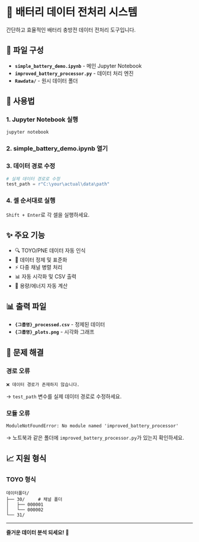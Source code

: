 # 🔋 배터리 데이터 전처리 시스템

간단하고 효율적인 배터리 충방전 데이터 전처리 도구입니다.

## 📁 파일 구성

- **`simple_battery_demo.ipynb`** - 메인 Jupyter Notebook
- **`improved_battery_processor.py`** - 데이터 처리 엔진
- **`Rawdata/`** - 원시 데이터 폴더

## 🚀 사용법

### 1. Jupyter Notebook 실행
```bash
jupyter notebook
```

### 2. simple_battery_demo.ipynb 열기

### 3. 데이터 경로 수정
```python
# 실제 데이터 경로로 수정
test_path = r"C:\your\actual\data\path"
```

### 4. 셀 순서대로 실행
`Shift + Enter`로 각 셀을 실행하세요.

## ✨ 주요 기능

- 🔍 TOYO/PNE 데이터 자동 인식
- 🧹 데이터 정제 및 표준화
- ⚡ 다중 채널 병렬 처리
- 📊 자동 시각화 및 CSV 출력
- 🔋 용량/에너지 자동 계산

## 📊 출력 파일

- **`{그룹명}_processed.csv`** - 정제된 데이터
- **`{그룹명}_plots.png`** - 시각화 그래프

## 🔧 문제 해결

### 경로 오류
```
❌ 데이터 경로가 존재하지 않습니다.
```
→ `test_path` 변수를 실제 데이터 경로로 수정하세요.

### 모듈 오류  
```
ModuleNotFoundError: No module named 'improved_battery_processor'
```
→ 노트북과 같은 폴더에 `improved_battery_processor.py`가 있는지 확인하세요.

## 📈 지원 형식

### TOYO 형식
```
데이터폴더/
├── 30/     # 채널 폴더
│   ├── 000001
│   └── 000002
└── 31/
```

---

**즐거운 데이터 분석 되세요!** 🎉